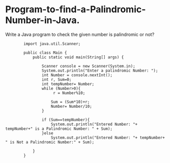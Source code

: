 # Program-to-find-a-Palindromic-Number-in-Java.
Write a Java program to check the given number is palindromic or not?



            import java.util.Scanner;

            public class Main {
                public static void main(String[] args) {

                    Scanner console = new Scanner(System.in);
                    System.out.println("Enter a palindromic Number: ");
                    int Number = console.nextInt();
                    int r, Sum=0;
                    int tempNumber= Number;
                    while (Number>0){
                         r = Number%10;

                        Sum = (Sum*10)+r;
                        Number= Number/10;
                    }

                    if (Sum==tempNumber){
                        System.out.println("Entered Number: "+ tempNumber+" is a Palindromic Number: " + Sum);
                    }else
                        System.out.println("Entered Number: "+ tempNumber+ " is Not a Palindromic Number:" + Sum);

                }
            }

